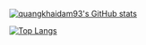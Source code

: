 [![quangkhaidam93's GitHub stats](https://github-readme-stats.vercel.app/api?username=quangkhaidam93)](https://github.com/anuraghazra/github-readme-stats)

[![Top Langs](https://github-readme-stats.vercel.app/api/top-langs/?username=quangkhaidam93)](https://github.com/anuraghazra/github-readme-stats)
